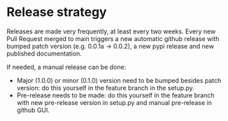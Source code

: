 <!--
SPDX-FileCopyrightText: 2017-2022 Contributors to the OpenSTEF project <korte.termijn.prognoses@alliander.com>

SPDX-License-Identifier: MPL-2.0
-->
# Release strategy
Releases are made very frequently, at least every two weeks.
Every new Pull Request merged to main triggers a new automatic github release with bumped patch version (e.g. 0.0.1a -> 0.0.2), a new pypi release and new published documentation.

If needed, a manual release can be done:
- Major (1.0.0) or minor (0.1.0) version need to be bumped besides patch version: do this yourself in the feature branch in the setup.py.
- Pre-release needs to be made: do this yourself in the feature branch with new pre-release version in setup.py and manual pre-release in github GUI.
